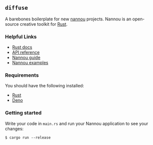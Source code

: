 ## `diffuse`

A barebones boilerplate for new [nannou](https://github.com/nannou-org/nannou) projects. Nannou is an open-source creative toolkit for [Rust](https://www.rust-lang.org/).

### Helpful Links

- [Rust docs](https://doc.rust-lang.org/std/index.html)
- [API reference](https://docs.rs/nannou/0.15.0/nannou/)
- [Nannou guide](https://www.guide.nannou.cc/welcome.html)
- [Nannou examples](https://github.com/nannou-org/nannou/tree/master/examples)

### Requirements
You should have the following installed:
- [Rust](https://www.rust-lang.org)
- [Deno](https://deno.land)

### Getting started

Write your code in `main.rs` and run your Nannou application to see your changes:

```
$ cargo run --release
```
